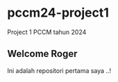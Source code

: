 # pccm24-project1
Project 1 PCCM tahun 2024

## Welcome Roger
Ini adalah repositori pertama saya ..!